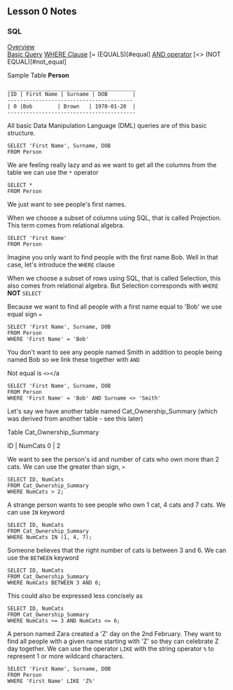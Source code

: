 ## Lesson 0 Notes

### SQL

<u>Overview</u></br>
[Basic Query](#basic_query)
[WHERE Clause](#where)
[= (EQUALS)[#equal]
[AND operator](#and)
[<> (NOT EQUAL)[#not_equal]

Sample Table **Person**
```
_________________________________________
|ID | First Name | Surname | DOB        |
----------------------------------------
| 0 |Bob        | Brown   | 1970-01-20  |
-----------------------------------------
```
<a id="basic_query">All basic Data Manipulation Language (DML) queries are of this basic structure.</a>


```
SELECT 'First Name', Surname, DOB
FROM Person
```


We are feeling really lazy and as we want to get all the columns from the table we can use the `*` operator

```
SELECT *
FROM Person
```

We just want to see people's first names.

When we choose a subset of columns using SQL, that is called Projection. This term comes from relational algebra.

```
SELECT 'First Name'
FROM Person
```

<a id="where">Imagine you only want to find people with the first name Bob. Well in that case, let's introduce the `WHERE` clause</a>

When we choose a subset of rows using SQL, that is called Selection, this also comes from relational algebra. But Selection corresponds with `WHERE` **NOT** `SELECT`

<a id="equal">Because we want to find all people with a first name equal to 'Bob' we use equal sign `=`</a>

```
SELECT 'First Name', Surname, DOB
FROM Person
WHERE 'First Name' = 'Bob'
```

<a id="and">You don't want to see any people named Smith in addition to people being named Bob so we link these together with `AND`</a>

<a id="not_equal"> Not equal is  `<>`</a

```
SELECT 'First Name', Surname, DOB
FROM Person
WHERE 'First Name' = 'Bob' AND Surname <> 'Smith'
```

Let's say we have another table named Cat_Ownership_Summary (which was derived from another table - see this later)

Table Cat_Ownership_Summary

ID | NumCats
0  | 2

We want to see the person's id and number of cats who own more than 2 cats. We can use the greater than sign, `>`
```
SELECT ID, NumCats
FROM Cat_Ownership_Summary
WHERE NumCats > 2;
```

A strange person wants to see people who own 1 cat, 4 cats and 7 cats. We can use `IN` keyword
```
SELECT ID, NumCats
FROM Cat_Ownership_Summary
WHERE NumCats IN (1, 4, 7);
```

Someone believes that the right number of cats is between 3 and 6. We can use the `BETWEEN` keyword
```
SELECT ID, NumCats
FROM Cat_Ownership_Summary
WHERE NumCats BETWEEN 3 AND 6;
```

This could also be expressed less concisely as
```
SELECT ID, NumCats
FROM Cat_Ownership_Summary
WHERE NumCats >= 3 AND NumCats <= 6;
```

A person named Zara created a 'Z' day on the 2nd February. They want to find all people with a given name starting with 'Z' so they can celebrate Z day together.
We can use the operator `LIKE` with the string operator `%` to represent 1 or more wildcard characters.
```
SELECT 'First Name', Surname, DOB
FROM Person
WHERE 'First Name' LIKE 'Z%'
```


